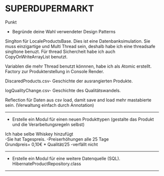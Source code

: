 # SUPERDUPERMARKT


Punkt 

* Begründe deine Wahl verwendeter Design Patterns

Singlton für LocaleProductsBase. 
Dies ist eine Datenbanksimulation. Sie muss einzigartige und Multi Thread sein, deshalb habe ich 
eine threadsafe singltone benuzt. Für thread Sichercheit habe ich auch CopyOnWriteArrayList benutzt.

Variablen die mehr Thread benutzt könnnen, habe ich als
Atomic erstellt.
Factory zur Produkterstellung in Console Render.

DiscaredProducts.csv- Geschichte der ausrangierten Produkte.

logQualityChange.csv- Geschichte des Qualitätswandels.

Reflection für Daten aus csv load, damit save and load mehr mastabierte sein.
(Verwaltung einfach durch Annotation)



__________________________________________________________________
* Erstelle ein Modul für einen neuen Produkttypen (gestalte das Produkt und die
Verarbeitungsregeln selbst)

Ich habe selbe Whiskey hinzufügt  
-Sie hat Tagespreis.
-Preiserhöhungen alle 25 Tage  
 Grundpreis+ 0,10€ * Qualität/25
-verfällt nicht

 __________________________________________________________________

* Erstelle ein Modul für eine weitere Datenquelle (SQL).
  HibernateProductRepository.class
-------------------------------------------------------------------


